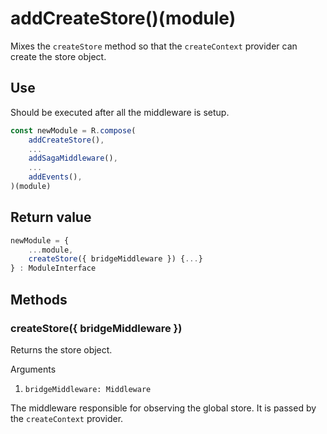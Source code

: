 # addCreateStore()(module)

Mixes the `createStore` method so that the `createContext` provider can create the store object.

## Use

Should be executed after all the middleware is setup.

```js
const newModule = R.compose(
    addCreateStore(),
    ...
    addSagaMiddleware(),
    ...
    addEvents(),
)(module)

```

## Return value

```js
newModule = {
    ...module,
    createStore({ bridgeMiddleware }) {...}
} : ModuleInterface

```

## Methods

### createStore({ bridgeMiddleware })

Returns the store object.

Arguments

1. `bridgeMiddleware: Middleware`

  The middleware responsible for observing the global store. 
  It is passed by the `createContext` provider.
